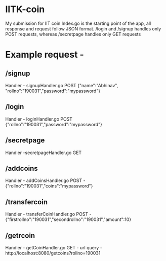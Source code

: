 # IITK-coin

My submission for IIT coin
Index.go is the starting point of the app, all response and request follow JSON format. /login and /signup handles only POST requests, whereas /secretpage handles only GET requests

# Example request -

## /signup

Handler - signupHandler.go
POST
{"name":"Abhinav", "rollno":"190031","password":"mypassword"}

## /login

Handler - loginHandler.go
POST
{"rollno":"190031","password":"mypassword"}

## /secretpage

Handler -secretpageHandler.go
GET

## /addcoins

Handler - addCoinsHandler.go
POST -
{"rollno":"190031","coins":"mypassword"}

## /transfercoin

Handler - transferCoinHandler.go
POST -
{"firstrollno":"190031","secondrollno":"190031","amount":10}

## /getrcoin

Handler - getCoinHandler.go
GET -
url query - http://localhost:8080/getcoins?rollno=190031
